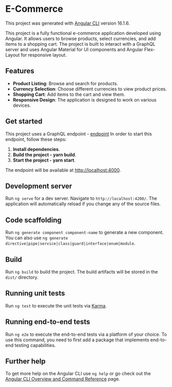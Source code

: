 # E-Commerce

This project was generated with [Angular CLI](https://github.com/angular/angular-cli) version 16.1.6.

This project is a fully functional e-commerce application developed using Angular. It allows users to browse products, select currencies, and add items to a shopping cart. 
The project is built to interact with a GraphQL server and uses Angular Material for UI components and Angular Flex-Layout for responsive layout.

## Features

- **Product Listing**: Browse and search for products.
- **Currency Selection**: Choose different currencies to view product prices.
- **Shopping Cart**: Add items to the cart and view them.
- **Responsive Design**: The application is designed to work on various devices.

## Get started

This project uses a GraphQL endpoint - [endpoint](https://github.com/scandiweb/junior-react-endpoint)
In order to start this endpoint, follow these steps:
1. **Install dependencies**.
2. **Build the project - yarn build**.
3. **Start the project - yarn start**.

The endpoint will be available at [http://localhost:4000](http://localhost:4000).

## Development server

Run `ng serve` for a dev server. Navigate to `http://localhost:4200/`. The application will automatically reload if you change any of the source files.

## Code scaffolding

Run `ng generate component component-name` to generate a new component. You can also use `ng generate directive|pipe|service|class|guard|interface|enum|module`.

## Build

Run `ng build` to build the project. The build artifacts will be stored in the `dist/` directory.

## Running unit tests

Run `ng test` to execute the unit tests via [Karma](https://karma-runner.github.io).

## Running end-to-end tests

Run `ng e2e` to execute the end-to-end tests via a platform of your choice. To use this command, you need to first add a package that implements end-to-end testing capabilities.

## Further help

To get more help on the Angular CLI use `ng help` or go check out the [Angular CLI Overview and Command Reference](https://angular.io/cli) page.
